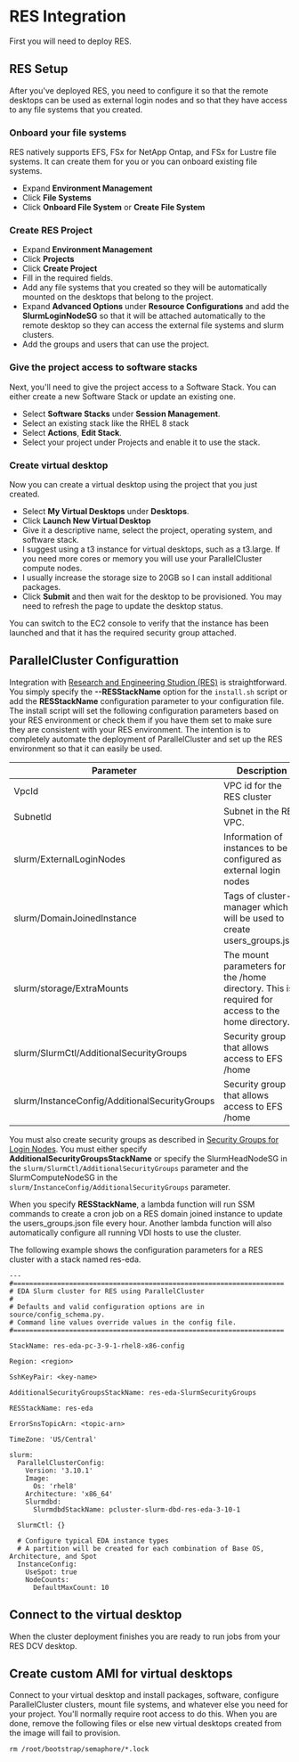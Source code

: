 # RES Integration

First you will need to deploy RES.


## RES Setup

After you've deployed RES, you need to configure it so that the remote desktops can be used as external login nodes and so that they have access to any file systems that you created.

### Onboard your file systems

RES natively supports EFS, FSx for NetApp Ontap, and FSx for Lustre file systems.
It can create them for you or you can onboard existing file systems.

* Expand **Environment Management**
* Click **File Systems**
* Click **Onboard File System** or **Create File System**

### Create RES Project

* Expand **Environment Management**
* Click **Projects**
* Click **Create Project**
* Fill in the required fields.
* Add any file systems that you created so they will be automatically mounted on the desktops that belong to the project.
* Expand **Advanced Options** under **Resource Configurations** and add the **SlurmLoginNodeSG** so that it will be attached automatically to the remote desktop so they can access the external file systems and slurm clusters.
* Add the groups and users that can use the project.

### Give the project access to software stacks

Next, you'll need to give the project access to a Software Stack.
You can either create a new Software Stack or update an existing one.

* Select **Software Stacks** under **Session Management**.
* Select an existing stack like the RHEL 8 stack
* Select **Actions**, **Edit Stack**.
* Select your project under Projects and enable it to use the stack.

### Create virtual desktop

Now you can create a virtual desktop using the project that you just created.

* Select **My Virtual Desktops** under **Desktops**.
* Click **Launch New Virtual Desktop**
* Give it a descriptive name, select the project, operating system, and software stack.
* I suggest using a t3 instance for virtual desktops, such as a t3.large. If you need more cores or memory you will use your ParallelCluster compute nodes.
* I usually increase the storage size to 20GB so I can install additional packages.
* Click **Submit** and then wait for the desktop to be provisioned. You may need to refresh the page to update the desktop status.

You can switch to the EC2 console to verify that the instance has been launched and that it has the required security group attached.

## ParallelCluster Configurattion

Integration with [Research and Engineering Studion (RES)](https://docs.aws.amazon.com/res/latest/ug/overview.html) is straightforward.
You simply specify the **--RESStackName** option for the `install.sh` script or add the **RESStackName** configuration parameter
to your configuration file.
The install script will set the following configuration parameters based on your RES environment or check them if you have them set to make sure they are consistent
with your RES environment.
The intention is to completely automate the deployment of ParallelCluster and set up the RES environment so that it can easily be used.

| Parameter | Description | Value
|-----------|-------------|------
| VpcId     | VPC id for the RES cluster | vpc-xxxxxx
| SubnetId  | Subnet in the RES VPC. | subnet-xxxxx
| slurm/ExternalLoginNodes | Information of instances to be configured as external login nodes |
| slurm/DomainJoinedInstance | Tags of cluster-manager which will be used to create users_groups.json |
| slurm/storage/ExtraMounts | The mount parameters for the /home directory. This is required for access to the home directory. |
| slurm/SlurmCtl/AdditionalSecurityGroups | Security group that allows access to EFS /home |
| slurm/InstanceConfig/AdditionalSecurityGroups | Security group that allows access to EFS /home |

You must also create security groups as described in [Security Groups for Login Nodes](deployment-prerequisites.md#security-groups-for-login-nodes).
You must either specify **AdditionalSecurityGroupsStackName** or specify the SlurmHeadNodeSG in the `slurm/SlurmCtl/AdditionalSecurityGroups` parameter and the SlurmComputeNodeSG in the `slurm/InstanceConfig/AdditionalSecurityGroups` parameter.

When you specify **RESStackName**, a lambda function will run SSM commands to create a cron job on a RES domain joined instance to update the users_groups.json file every hour. Another lambda function will also automatically configure all running VDI hosts to use the cluster.

The following example shows the configuration parameters for a RES cluster with a stack named res-eda.

```
---
#====================================================================
# EDA Slurm cluster for RES using ParallelCluster
#
# Defaults and valid configuration options are in source/config_schema.py.
# Command line values override values in the config file.
#====================================================================

StackName: res-eda-pc-3-9-1-rhel8-x86-config

Region: <region>

SshKeyPair: <key-name>

AdditionalSecurityGroupsStackName: res-eda-SlurmSecurityGroups

RESStackName: res-eda

ErrorSnsTopicArn: <topic-arn>

TimeZone: 'US/Central'

slurm:
  ParallelClusterConfig:
    Version: '3.10.1'
    Image:
      Os: 'rhel8'
    Architecture: 'x86_64'
    Slurmdbd:
      SlurmdbdStackName: pcluster-slurm-dbd-res-eda-3-10-1

  SlurmCtl: {}

  # Configure typical EDA instance types
  # A partition will be created for each combination of Base OS, Architecture, and Spot
  InstanceConfig:
    UseSpot: true
    NodeCounts:
      DefaultMaxCount: 10
```

## Connect to the virtual desktop

When the cluster deployment finishes you are ready to run jobs from your RES DCV desktop.

## Create custom AMI for virtual desktops

Connect to your virtual desktop and install packages, software, configure ParallelCluster clusters, mount file systems, and whatever else you need for your project.
You'll normally require root access to do this.
When you are done, remove the following files or else new virtual desktops created from the image will fail to provision.

```
rm /root/bootstrap/semaphore/*.lock
```
